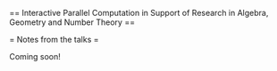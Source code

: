 == Interactive Parallel Computation in Support of Research in Algebra, Geometry and Number Theory ==

= Notes from the talks =

Coming soon!  
